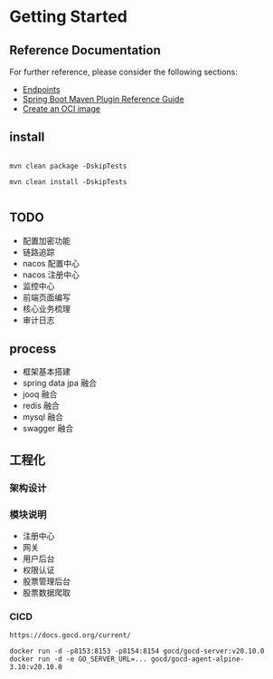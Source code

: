 # Getting Started

## Reference Documentation
For further reference, please consider the following sections:

* [Endpoints](https://docs.spring.io/spring-boot/docs/current/reference/html/production-ready-features.html#production-ready-enabling)
* [Spring Boot Maven Plugin Reference Guide](https://docs.spring.io/spring-boot/docs/2.4.0/maven-plugin/reference/html/)
* [Create an OCI image](https://docs.spring.io/spring-boot/docs/2.4.0/maven-plugin/reference/html/#build-image)

## install
```

mvn clean package -DskipTests

mvn clean install -DskipTests


```

## TODO 
* 配置加密功能
* 链路追踪
* nacos 配置中心
* nacos 注册中心
* 监控中心
* 前端页面编写
* 核心业务梳理
* 审计日志


## process
* 框架基本搭建
* spring data jpa 融合
* jooq 融合
* redis 融合
* mysql 融合
* swagger 融合


## 工程化


### 架构设计


### 模块说明
- 注册中心
- 网关
- 用户后台
- 权限认证
- 股票管理后台
- 股票数据爬取

### CICD
```
https://docs.gocd.org/current/

docker run -d -p8153:8153 -p8154:8154 gocd/gocd-server:v20.10.0
docker run -d -e GO_SERVER_URL=... gocd/gocd-agent-alpine-3.10:v20.10.0


```

